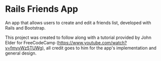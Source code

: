 # Rails Friends App

An app that allows users to create and edit a friends list, developed with Rails and Bootstrap.

This project was created to follow along with a tutorial provided by John Elder for FreeCodeCamp (https://www.youtube.com/watch?v=fmyvWz5TUWg), all credit goes to him for the app's implementation and general design.